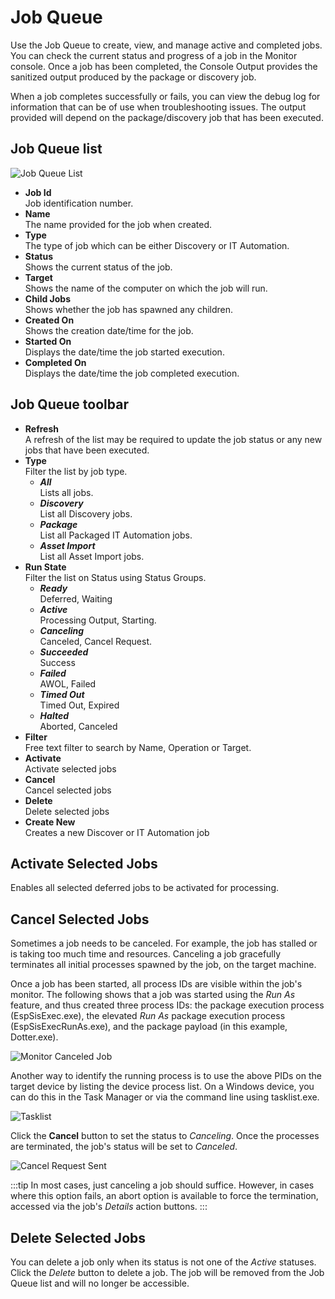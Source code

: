 # Job Queue
Use the Job Queue to create, view, and manage active and completed jobs. You can check the current status and progress of a job in the Monitor console. Once a job has been completed, the Console Output provides the sanitized output produced by the package or discovery job.

When a job completes successfully or fails, you can view the debug log for information that can be of use when troubleshooting issues. The output provided will depend on the package/discovery job that has been executed.

## Job Queue list

![Job Queue List](_books/itom-user-guide/jobs/images/job-queue-list.png)

* **Job Id**<br>Job identification number.
* **Name**<br>The name provided for the job when created.
* **Type**<br>The type of job which can be either Discovery or IT Automation.
* **Status**<br>Shows the current status of the job.
* **Target**<br>Shows the name of the computer on which the job will run.
* **Child Jobs**<br>Shows whether the job has spawned any children.
* **Created On**<br>Shows the creation date/time for the job.
* **Started On**<br>Displays the date/time the job started execution.
* **Completed On**<br>Displays the date/time the job completed execution.

## Job Queue toolbar
* **Refresh**<br>A refresh of the list may be required to update the job status or any new jobs that have been executed.
* **Type**<br>Filter the list by job type.
    * ***All***<br>Lists all jobs.
    * ***Discovery***<br>List all Discovery jobs.
    * ***Package***<br>List all Packaged IT Automation jobs.
    * ***Asset Import***<br>List all Asset Import jobs.
* **Run State**<br>Filter the list on Status using Status Groups.
    * ***Ready***<br>Deferred, Waiting
    * ***Active***<br>Processing Output, Starting.
    * ***Canceling***<br>Canceled, Cancel Request.
    * ***Succeeded***<br>Success
    * ***Failed***<br>AWOL, Failed
    * ***Timed Out***<br>Timed Out, Expired
    * ***Halted***<br>Aborted, Canceled
* **Filter**<br>Free text filter to search by Name, Operation or Target.
* **Activate**<br>Activate selected jobs
* **Cancel**<br>Cancel selected jobs
* **Delete**<br>Delete selected jobs
* **Create New**<br>Creates a new Discover or IT Automation job

## Activate Selected Jobs
Enables all selected deferred jobs to be activated for processing.

## Cancel Selected Jobs
Sometimes a job needs to be canceled. For example, the job has stalled or is taking too much time and resources. Canceling a job  gracefully terminates all initial processes spawned by the job, on the target machine.

Once a job has been started, all process IDs are visible within the job's monitor. The following shows that a job was started using the *Run As* feature, and thus created three process IDs: the package execution process (EspSisExec.exe), the elevated *Run As* package execution process (EspSisExecRunAs.exe), and the package payload (in this example, Dotter.exe).

![Monitor Canceled Job](_books/itom-user-guide/jobs/images/monitor-canceled-jobs.png)

Another way to identify the running process is to use the above PIDs on the target device by listing the device process list. On a Windows device, you can do this in the Task Manager or via the command line using tasklist.exe.

![Tasklist](_books/itom-user-guide/jobs/images/canceled-job-tasklist.png)

Click the **Cancel** button to set the status to *Canceling*. Once the processes are terminated, the job's status will be set to *Canceled*.

![Cancel Request Sent](_books/itom-user-guide/jobs/images/cancel-request-sent.png)

:::tip
In most cases, just canceling a job should suffice. However, in cases where this option fails, an abort option is available to force the termination, accessed via the job's *Details* action buttons.
:::

## Delete Selected Jobs
You can delete a job only when its status is not one of the *Active* statuses. Click the *Delete* button to delete a job. The job will be removed from the Job Queue list and will no longer be accessible.

<!-- https://wiki.hornbill.com/index.php?title=Job_Queue -->